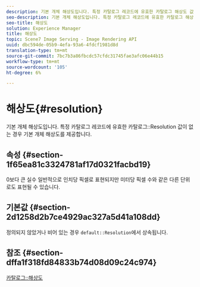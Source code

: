 ```yaml
---
description: 기본 개체 해상도입니다. 특정 카탈로그 레코드에 유효한 카탈로그 해상도 값이 없는 경우 기본 개체 해상도를 제공합니다.
seo-description: 기본 개체 해상도입니다. 특정 카탈로그 레코드에 유효한 카탈로그 해상도 값이 없는 경우 기본 개체 해상도를 제공합니다.
seo-title: 해상도
solution: Experience Manager
title: 해상도
topic: Scene7 Image Serving - Image Rendering API
uuid: dbc594de-05b9-4efa-93a6-4fdcf1981d8d
translation-type: tm+mt
source-git-commit: 7bc7b3a86fbcdc57cfdc31745fae3afc06e44b15
workflow-type: tm+mt
source-wordcount: '105'
ht-degree: 6%

---
```



# 해상도{#resolution}

기본 개체 해상도입니다. 특정 카탈로그 레코드에 유효한 카탈로그::Resolution 값이 없는 경우 기본 개체 해상도를 제공합니다.

## 속성 {#section-1f65ea81c3324781af17d0321facbd19}

0보다 큰 실수 일반적으로 인치당 픽셀로 표현되지만 미터당 픽셀 수와 같은 다른 단위로도 표현될 수 있습니다.

## 기본값 {#section-2d1258d2b7ce4929ac327a5d41a108dd}

정의되지 않았거나 비어 있는 경우 `default::Resolution`에서 상속됩니다.

## 참조 {#section-dffa1f318fd84833b74d08d09c24c974}

[카탈로그::해상도](../../../../../is-api/image-catalog/image-serving-api-ref/c-image-catalog-reference/c-image-svg-data-reference/c-image-data-reference/r-resolution-cat.md#reference-de489f5f36b64bd0831749546f8728e1)
